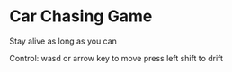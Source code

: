 # Car Chasing Game

Stay alive as long as you can

Control:
wasd or arrow key to move
press left shift to drift
